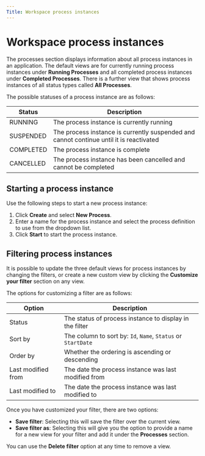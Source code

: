 ```yaml
---
Title: Workspace process instances
---
```


# Workspace process instances
The processes section displays information about all process instances in an application. The default views are for currently running process instances under **Running Processes** and all completed process instances under **Completed Processes**. There is a further view that shows  process instances of all status types called **All Processes**. 

The possible statuses of a process instance are as follows:

| Status | Description |
| ------ | ----------- |
| RUNNING | The process instance is currently running |
| SUSPENDED | The process instance is currently suspended and cannot continue until it is reactivated |
| COMPLETED | The process instance is complete |
| CANCELLED | The process instance has been cancelled and cannot be completed |

## Starting a process instance
Use the following steps to start a new process instance:

1. Click **Create** and select **New Process**.
2. Enter a name for the process instance and select the process definition to use from the dropdown list.
3. Click **Start** to start the process instance. 

## Filtering process instances
It is possible to update the three default views for process instances by changing the filters, or create a new custom view by clicking the **Customize your filter** section on any view. 

The options for customizing a filter are as follows: 

| Option | Description | 
| ------ | ----------- |
| Status | The status of process instance to display in the filter |
| Sort by | The column to sort by: `Id`, `Name`, `Status` or `StartDate` | 
| Order by | Whether the ordering is ascending or descending |
| Last modified from | The date the process instance was last modified from | 
| Last modified to | The date the process instance was last modified to |

Once you have customized your filter, there are two options: 

* **Save filter**: Selecting this will save the filter over the current view.
* **Save filter as**: Selecting this will give you the option to provide a name for a new view for your filter and add it under the **Processes** section. 

You can use the **Delete filter** option at any time to remove a view. 







